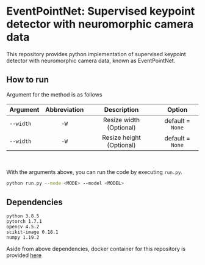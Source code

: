 # EventPointNet: Supervised keypoint detector with neuromorphic camera data
This repository provides python implementation of supervised keypoint detector with neuromorphic camera data, known as EventPointNet. 

## How to run
Argument for the method is as follows

| Argument | Abbreviation | Description | Option |
|---|:---:|:---:|:---:|
|`--width`|`-W`| Resize width (Optional) |default = `None`|
|`--width`|`-W`| Resize height (Optional) |default = `None`|

<br>

With the arguments above, you can run the code by executing `run.py`.

```bash
python run.py --mode <MODE> --model <MODEL> 
```

## Dependencies

```
python 3.8.5
pytorch 1.7.1
opencv 4.5.2
scikit-image 0.18.1
numpy 1.19.2
```

Aside from above dependencies, docker container for this repository is provided [here](https://hub.docker.com/r/howoongjun/eventpointnet)
